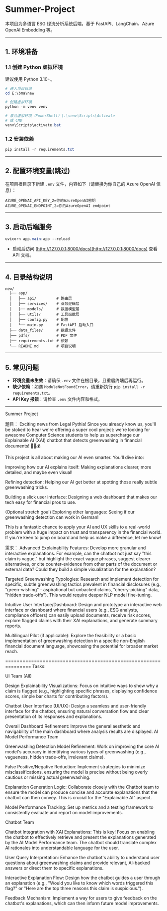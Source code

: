 # Summer-Project
本项目为多语言 ESG 绿洗分析系统后端，基于 FastAPI、LangChain、Azure OpenAI Embedding 等。

---

## 1. 环境准备

### 1.1 创建 Python 虚拟环境

建议使用 Python 3.10+。

```powershell
# 进入项目目录
cd E:\bma\new

# 创建虚拟环境
python -m venv venv

# 激活虚拟环境（PowerShell）\.\venv\Scripts\Activate
# 或 CMD
venv\Scripts\activate.bat
```

### 1.2 安装依赖

```powershell
pip install -r requirements.txt
```

---

## 2. 配置环境变量(跳过)

在项目根目录下新建 `.env` 文件，内容如下（请替换为你自己的 Azure OpenAI 信息）：

```env
AZURE_OPENAI_API_KEY_2=你的AzureOpenAI密钥
AZURE_OPENAI_ENDPOINT_2=你的AzureOpenAI endpoint
```

---

## 3. 启动后端服务

```powershell
uvicorn app.main:app --reload
```

- 启动后访问 [http://127.0.0.1:8000/docs](http://127.0.0.1:8000/docs) 查看 API 文档。

---

## 4. 目录结构说明

```
new/
  ├── app/
  │   ├── api/         # 路由层
  │   ├── services/    # 业务逻辑层
  │   ├── models/      # 数据模型层
  │   ├── utils/       # 工具函数层
  │   ├── config.py    # 配置
  │   └── main.py      # FastAPI 启动入口
  ├── data_files/      # 数据文件
  ├── pdfs/            # PDF 文件
  ├── requirements.txt # 依赖
  └── README.md        # 项目说明
```

---

## 5. 常见问题

- **环境变量未生效**：请确保 `.env` 文件在根目录，且重启终端后再运行。
- **缺少依赖**：如遇 `ModuleNotFoundError`，请重新执行 `pip install -r requirements.txt`。
- **API Key 报错**：请检查 `.env` 文件内容和格式。

---



Summer Project

題目：
Exciting news from Legal Pythia! Since you already know us, you'll be stoked to hear we're offering a super cool project: we're looking for awesome Computer Science students to help us supercharge our Explainable AI (XAI) chatbot that detects greenwashing in financial documents! 🤖🌿💰

This project is all about making our AI even smarter. You'll dive into:

Improving how our AI explains itself: Making explanations clearer, more detailed, and maybe even visual!

Refining detection: Helping our AI get better at spotting those really subtle greenwashing tricks.

Building a slick user interface: Designing a web dashboard that makes our tech easy for financial pros to use.

(Optional stretch goal) Exploring other languages: Seeing if our greenwashing detection can work in German!

This is a fantastic chance to apply your AI and UX skills to a real-world problem with a huge impact on trust and transparency in the financial world. If you're keen to jump on board and help us make a difference, let me know!

需求：
Advanced Explainability Features: Develop more granular and interactive explanations. For example, can the chatbot not just say "this claim is vague," but highlight the exact vague phrases, suggest clearer alternatives, or cite counter-evidence from other parts of the document or external data? Could they build a simple visualization for the explanation?

Targeted Greenwashing Typologies: Research and implement detection for specific, subtle greenwashing tactics prevalent in financial disclosures (e.g., "green-wishing" - aspirational but unbacked claims, "cherry-picking" data, "hidden trade-offs"). This would require deeper NLP model fine-tuning.

Intuitive User Interface/Dashboard: Design and prototype an interactive web interface or dashboard where financial users (e.g., ESG analysts, compliance officers) can easily upload documents, receive risk scores, explore flagged claims with their XAI explanations, and generate summary reports.

Multilingual Pilot (if applicable): Explore the feasibility or a basic implementation of greenwashing detection in a specific non-English financial document language, showcasing the potential for broader market reach.

===============================================================
Tasks:

UI Team (All)

Design Explainability Visualizations: Focus on intuitive ways to show why a claim is flagged (e.g., highlighting specific phrases, displaying confidence scores, simple bar charts for contributing factors).

Chatbot User Interface (UI/UX): Design a seamless and user-friendly interface for the chatbot, ensuring natural conversation flow and clear presentation of its responses and explanations.

Overall Dashboard Refinement: Improve the general aesthetic and navigability of the main dashboard where analysis results are displayed.
AI Model Performance Team

Greenwashing Detection Model Refinement: Work on improving the core AI model's accuracy in identifying various types of greenwashing (e.g., vagueness, hidden trade-offs, irrelevant claims).

False Positive/Negative Reduction: Implement strategies to minimize misclassifications, ensuring the model is precise without being overly cautious or missing actual greenwashing.

Explanation Generation Logic: Collaborate closely with the Chatbot team to ensure the model can produce concise and accurate explanations that the chatbot can then convey. This is crucial for the "Explainable AI" aspect.

Model Performance Tracking: Set up metrics and a testing framework to consistently evaluate and report on model improvements.

Chatbot Team

Chatbot Integration with XAI Explanations: This is key! Focus on enabling the chatbot to effectively retrieve and present the explanations generated by the AI Model Performance team. The chatbot should translate complex AI rationales into understandable language for the user.

User Query Interpretation: Enhance the chatbot's ability to understand user questions about greenwashing claims and provide relevant, AI-backed answers or direct them to specific explanations.

Interactive Explanation Flow: Design how the chatbot guides a user through an explanation (e.g., "Would you like to know which words triggered this flag?" or "Here are the top three reasons this claim is suspicious.").

Feedback Mechanism: Implement a way for users to give feedback on the chatbot's explanations, which can then inform future model improvements.
